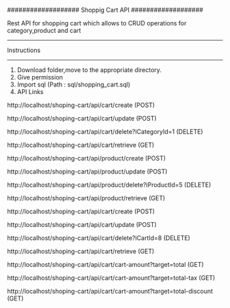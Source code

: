 ###################
Shoppig Cart API
###################

Rest API for shopping cart which allows to CRUD operations for category,product and cart


************
Instructions
************

1. Download folder,move to the appropriate directory.
2. Give permission
3. Import sql (Path : sql/shopping_cart.sql)
4. API Links

http://localhost/shoping-cart/api/cart/create (POST)

http://localhost/shoping-cart/api/cart/update (POST)

http://localhost/shoping-cart/api/cart/delete?iCategoryId=1 (DELETE)

http://localhost/shoping-cart/api/cart/retrieve (GET)

http://localhost/shoping-cart/api/product/create (POST)

http://localhost/shoping-cart/api/product/update (POST)

http://localhost/shoping-cart/api/product/delete?iProductId=5 (DELETE)

http://localhost/shoping-cart/api/product/retrieve (GET)

http://localhost/shoping-cart/api/cart/create (POST)

http://localhost/shoping-cart/api/cart/update (POST)

http://localhost/shoping-cart/api/cart/delete?iCartId=8 (DELETE)

http://localhost/shoping-cart/api/cart/retrieve (GET)

http://localhost/shoping-cart/api/cart/cart-amount?target=total (GET)

http://localhost/shoping-cart/api/cart/cart-amount?target=total-tax (GET)

http://localhost/shoping-cart/api/cart/cart-amount?target=total-discount (GET)

